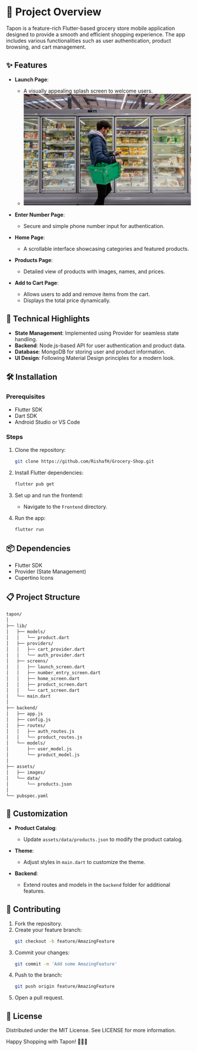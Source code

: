 # 📱 Project Overview

Tapon is a feature-rich Flutter-based grocery store mobile application designed to provide a smooth and efficient shopping experience. The app includes various functionalities such as user authentication, product browsing, and cart management.

## ✨ Features

- **Launch Page**:
  - A visually appealing splash screen to welcome users.
  - ![Home Screen](Frontend/assets/images/b.jpg "Home Screen")
    

- **Enter Number Page**:
  - Secure and simple phone number input for authentication.

- **Home Page**:
  - A scrollable interface showcasing categories and featured products.

- **Products Page**:
  - Detailed view of products with images, names, and prices.

- **Add to Cart Page**:
  - Allows users to add and remove items from the cart.
  - Displays the total price dynamically.

## 🚀 Technical Highlights

- **State Management**: Implemented using Provider for seamless state handling.
- **Backend**: Node.js-based API for user authentication and product data.
- **Database**: MongoDB for storing user and product information.
- **UI Design**: Following Material Design principles for a modern look.

## 🛠 Installation

### Prerequisites

- Flutter SDK
- Dart SDK
- Android Studio or VS Code

### Steps

1. Clone the repository:
   ```bash
   git clone https://github.com/RishafH/Grocery-Shop.git
   ```

2. Install Flutter dependencies:
   ```bash
   flutter pub get
   ```

3. Set up and run the frontend:
   - Navigate to the `Frontend` directory.
 

4. Run the app:
   ```bash
   flutter run
   ```

## 📦 Dependencies

- Flutter SDK
- Provider (State Management)
- Cupertino Icons

## 📋 Project Structure

```
tapon/
│
├── lib/
│   ├── models/
│   │   └── product.dart
│   ├── providers/
│   │   ├── cart_provider.dart
│   │   └── auth_provider.dart
│   ├── screens/
│   │   ├── launch_screen.dart
│   │   ├── number_entry_screen.dart
│   │   ├── home_screen.dart
│   │   ├── product_screen.dart
│   │   └── cart_screen.dart
│   └── main.dart
│
├── backend/
│   ├── app.js
│   ├── config.js
│   ├── routes/
│   │   ├── auth_routes.js
│   │   └── product_routes.js
│   └── models/
│       ├── user_model.js
│       └── product_model.js
│
├── assets/
│   ├── images/
│   └── data/
│       └── products.json
│
└── pubspec.yaml
```

## 🔧 Customization

- **Product Catalog**:
  - Update `assets/data/products.json` to modify the product catalog.

- **Theme**:
  - Adjust styles in `main.dart` to customize the theme.

- **Backend**:
  - Extend routes and models in the `backend` folder for additional features.

## 🤝 Contributing

1. Fork the repository.
2. Create your feature branch:
   ```bash
   git checkout -b feature/AmazingFeature
   ```
3. Commit your changes:
   ```bash
   git commit -m 'Add some AmazingFeature'
   ```
4. Push to the branch:
   ```bash
   git push origin feature/AmazingFeature
   ```
5. Open a pull request.

## 📄 License

Distributed under the MIT License. See LICENSE for more information.

Happy Shopping with Tapon! 🛒📱🍎
